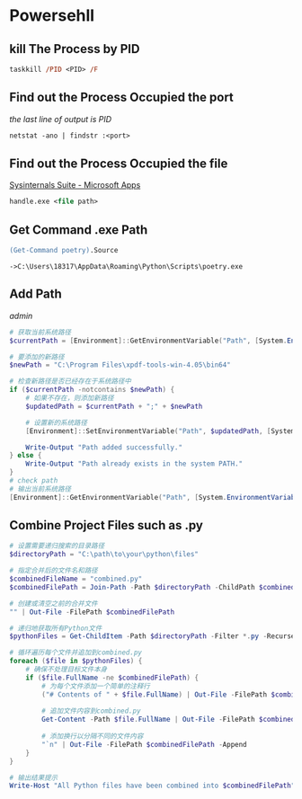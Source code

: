 # Powersehll

## __kill__ The Process by PID

```ps
taskkill /PID <PID> /F
```

## Find out the Process Occupied the __port__

_the last line of output is PID_

```ps
netstat -ano | findstr :<port>
```

## Find out the Process Occupied the __file__

[Sysinternals Suite - Microsoft Apps](https://www.microsoft.com/store/productId/9P7KNL5RWT25?ocid=pdpshare)

```ps
handle.exe <file path>
```

## Get Command .exe Path

```ps
(Get-Command poetry).Source
```

`->C:\Users\18317\AppData\Roaming\Python\Scripts\poetry.exe`

## Add Path

_admin_

```powershell
# 获取当前系统路径
$currentPath = [Environment]::GetEnvironmentVariable("Path", [System.EnvironmentVariableTarget]::Machine)

# 要添加的新路径
$newPath = "C:\Program Files\xpdf-tools-win-4.05\bin64"

# 检查新路径是否已经存在于系统路径中
if ($currentPath -notcontains $newPath) {
    # 如果不存在，则添加新路径
    $updatedPath = $currentPath + ";" + $newPath

    # 设置新的系统路径
    [Environment]::SetEnvironmentVariable("Path", $updatedPath, [System.EnvironmentVariableTarget]::Machine)

    Write-Output "Path added successfully."
} else {
    Write-Output "Path already exists in the system PATH."
}
# check path
# 输出当前系统路径
[Environment]::GetEnvironmentVariable("Path", [System.EnvironmentVariableTarget]::Machine)

```

## Combine Project Files such as .py

```powershell
# 设置需要递归搜索的目录路径
$directoryPath = "C:\path\to\your\python\files"

# 指定合并后的文件名和路径
$combinedFileName = "combined.py"
$combinedFilePath = Join-Path -Path $directoryPath -ChildPath $combinedFileName

# 创建或清空之前的合并文件
"" | Out-File -FilePath $combinedFilePath

# 递归地获取所有Python文件
$pythonFiles = Get-ChildItem -Path $directoryPath -Filter *.py -Recurse

# 循环遍历每个文件并追加到combined.py
foreach ($file in $pythonFiles) {
    # 确保不处理目标文件本身
    if ($file.FullName -ne $combinedFilePath) {
        # 为每个文件添加一个简单的注释行
        ("# Contents of " + $file.FullName) | Out-File -FilePath $combinedFilePath -Append
        
        # 追加文件内容到combined.py
        Get-Content -Path $file.FullName | Out-File -FilePath $combinedFilePath -Append
        
        # 添加换行以分隔不同的文件内容
        "`n" | Out-File -FilePath $combinedFilePath -Append
    }
}

# 输出结果提示
Write-Host "All Python files have been combined into $combinedFilePath"

```
